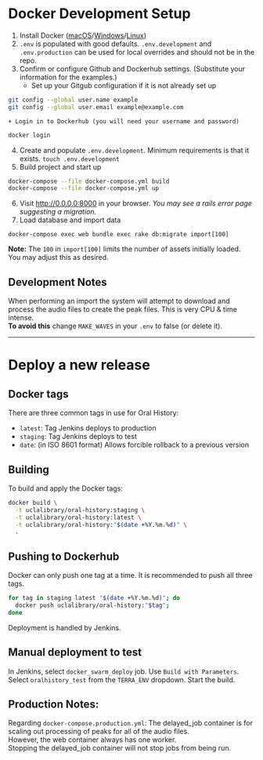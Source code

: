 # Docker Development Setup

1. Install Docker ([macOS](https://docs.docker.com/docker-for-mac/install/)/[Windows](https://docs.docker.com/docker-for-windows/install/)/[Linux](https://docs.docker.com/engine/install/))
2. `.env` is populated with good defaults. `.env.development` and `.env.production` can be used for local overrides and should not be in the repo.
3. Confirm or configure Github and Dockerhub settings. (Substitute your information for the examples.)
    + Set up your Gitgub configuration if it is not already set up
``` bash
git config --global user.name example
git config --global user.email example@example.com
```
    + Login in to Dockerhub (you will need your username and password)
``` bash
docker login
```
4. Create and populate `.env.development`.
   Minimum requirements is that it exists. `touch .env.development`
5.  Build project and start up
``` bash
docker-compose --file docker-compose.yml build
docker-compose --file docker-compose.yml up
```
6. Visit http://0.0.0.0:8000 in your browser. *You may see a rails error page suggesting a migration.*
7. Load database and import data
```
docker-compose exec web bundle exec rake db:migrate import[100]
```
**Note:** The `100` in `import[100]` limits the number of assets initially loaded. You may adjust this as desired.

## Development Notes
When performing an import the system will attempt to download and process the audio files to create the peak files. This is very CPU & time intense.  
**To avoid this** change `MAKE_WAVES` in your `.env` to false (or delete it).

---

# Deploy a new release

## Docker tags

There are three common tags in use for Oral History:
- `latest`: Tag Jenkins deploys to production
- `staging`: Tag Jenkins deploys to test
- `date`: (in ISO 8601 format) Allows forcible rollback to a previous version

## Building

To build and apply the Docker tags:

``` bash
docker build \
  -t uclalibrary/oral-history:staging \
  -t uclalibrary/oral-history:latest \
  -t uclalibrary/oral-history:"$(date +%Y.%m.%d)" \
  .
```

## Pushing to Dockerhub

Docker can only push one tag at a time. It is recommended to push all three
tags.

``` bash
for tag in staging latest "$(date +%Y.%m.%d)"; do
  docker push uclalibrary/oral-history:"$tag";
done
```

Deployment is handled by Jenkins.

## Manual deployment to test

In Jenkins, select `docker_swarm_deploy` job. Use `Build with Parameters`. Select `oralhistory_test` from the `TERRA_ENV` dropdown. Start the build.

## Production Notes:

Regarding `docker-compose.production.yml`: The delayed_job container is for scaling out processing of peaks for all of the audio files.  
However, the web container always has one worker.  
Stopping the delayed_job container will not stop jobs from being run.
